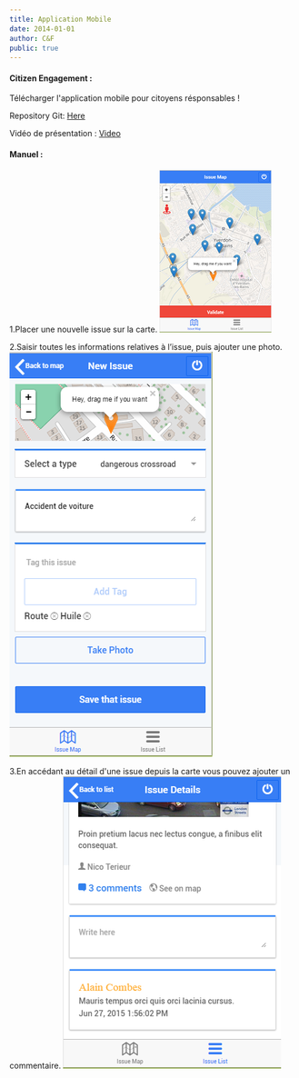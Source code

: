 ```yaml
---
title: Application Mobile
date: 2014-01-01
author: C&F
public: true
---
```


#### Citizen Engagement :


Télécharger l'application mobile pour citoyens résponsables !

Repository Git: [Here](https://github.com/florentplomb/Teaching-HEIGVD-CM_APPMOB-2015-CitizenEngagement "Here")

Vidéo de présentation : [Video](https://github.com/florentplomb/Teaching-HEIGVD-CM_APPMOB-2015-CitizenEngagement "Here")

#### Manuel :

1.Placer une nouvelle issue sur la carte.
![AddIssue](AddIssue.png)

2.Saisir toutes les informations relatives à l’issue, puis ajouter une photo.
![DescIssue](DescIssue.png)

3.En accédant au détail d'une issue depuis la carte vous pouvez ajouter un commentaire.
![Detail](Detail.png)

